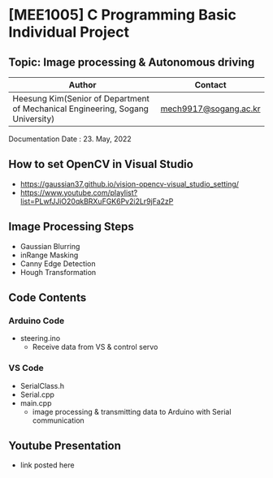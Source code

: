 # [MEE1005] C Programming Basic Individual Project
## Topic: Image processing & Autonomous driving
Author|Contact
---|---
Heesung Kim(Senior of Department of Mechanical Engineering, Sogang University)|mech9917@sogang.ac.kr

Documentation Date : 23. May, 2022

## How to set OpenCV in Visual Studio
- https://gaussian37.github.io/vision-opencv-visual_studio_setting/
- https://www.youtube.com/playlist?list=PLwfJJiO20qkBRXuFGK6Pv2i2Lr9jFa2zP

## Image Processing Steps
- Gaussian Blurring
- inRange Masking
- Canny Edge Detection
- Hough Transformation

## Code Contents
### Arduino Code
  - steering.ino
    - Receive data from VS & control servo
### VS Code
  - SerialClass.h
  - Serial.cpp
  - main.cpp
    - image processing & transmitting data to Arduino with Serial communication
## Youtube Presentation
- link posted here
